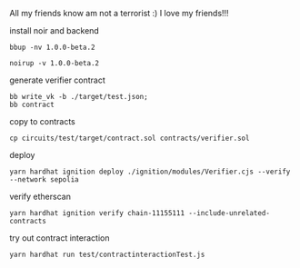 All my friends know am not a terrorist :) I love my friends!!!




<!-- 
```shell
nargo init --name test
``` -->
install noir and backend
```shell
bbup -nv 1.0.0-beta.2
```

```shell
noirup -v 1.0.0-beta.2
```


generate verifier contract
```shell
bb write_vk -b ./target/test.json;
bb contract

```

copy to contracts
```shell
cp circuits/test/target/contract.sol contracts/verifier.sol
```


deploy
```shell
yarn hardhat ignition deploy ./ignition/modules/Verifier.cjs --verify  --network sepolia
```

verify etherscan
```shell
yarn hardhat ignition verify chain-11155111 --include-unrelated-contracts
```

try out contract interaction 
```shell
yarn hardhat run test/contractinteractionTest.js 
```
